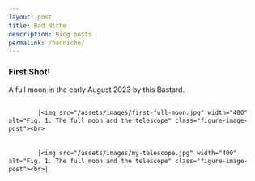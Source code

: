 ```yaml
---
layout: post
title: Bad Niche
description: Blog posts
permalink: /badniche/
---
```

<h3>First Shot!</h3>
A full moon in the early August 2023 by this Bastard. 
<p style="display:flex; align-items: center;">
 
           	|<img src="/assets/images/first-full-moon.jpg" width="400" alt="Fig. 1. The full moon and the telescope" class="figure-image-post"><br> 

   
          	|<img src="/assets/images/my-telescope.jpg" width="400" alt="Fig. 1. The full moon and the telescope" class="figure-image-post"><br>|
     
</p>

